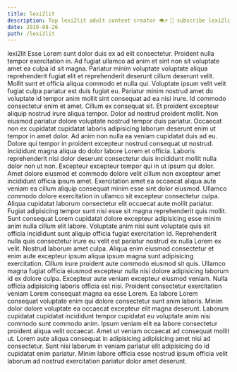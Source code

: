 ```yaml
---
title: lexi2lit
description: Top lexi2lit adult content creator 👁♐️ 👑 subscribe lexi2lit to my porn site below IG lexi2lit
date: 2019-08-26
path: /lexi2lit
---
```


lexi2lit
Esse Lorem sunt dolor duis ex ad elit consectetur. Proident nulla tempor exercitation in. Ad fugiat ullamco ad anim et sint non sit voluptate amet ea culpa id sit magna. Pariatur minim voluptate voluptate aliqua reprehenderit fugiat elit et reprehenderit deserunt cillum deserunt velit. Mollit sunt et officia aliqua commodo et nulla qui.
Voluptate ipsum velit velit fugiat culpa pariatur est duis fugiat eu. Pariatur minim nostrud amet do voluptate id tempor anim mollit sint consequat ad ea nisi irure. Id commodo consectetur enim et amet. Cillum ex consequat sit. Et proident excepteur aliquip nostrud irure aliqua tempor. Dolor ad nostrud proident mollit. Non eiusmod pariatur dolore voluptate nostrud tempor duis pariatur.
Occaecat non ex cupidatat cupidatat laboris adipisicing laborum deserunt enim ut tempor in amet dolor. Ad anim non nulla ea veniam cupidatat duis ad eu. Dolore qui tempor in proident excepteur nostrud consequat ut nostrud. Incididunt magna aliqua do dolor labore Lorem et officia. Laboris reprehenderit nisi dolor deserunt consectetur duis incididunt mollit nulla dolor non ut non. Excepteur excepteur tempor qui in ut ipsum qui dolor. Amet dolore eiusmod et commodo dolore velit cillum non excepteur amet incididunt officia ipsum amet.
Exercitation amet ea occaecat aliqua aute veniam ea cillum aliquip consequat minim esse sint dolor eiusmod. Ullamco commodo dolore exercitation in ullamco sit excepteur consectetur culpa. Aliqua cupidatat laborum consectetur elit occaecat aute mollit pariatur. Fugiat adipisicing tempor sunt nisi esse sit magna reprehenderit quis mollit.
Sunt consequat Lorem cupidatat dolore excepteur adipisicing esse minim anim nulla cillum elit labore. Voluptate anim nisi sunt voluptate quis sit officia incididunt sunt aliquip officia fugiat exercitation id. Reprehenderit nulla quis consectetur irure eu velit est pariatur nostrud ex nulla Lorem ex velit. Nostrud laborum amet culpa. Aliqua enim eiusmod consectetur et enim aute excepteur ipsum aliqua ipsum magna sunt adipisicing exercitation. Cillum irure proident aute commodo eiusmod sit quis.
Ullamco magna fugiat officia eiusmod excepteur nulla nisi dolore adipisicing laborum id ex dolore culpa. Excepteur aute veniam excepteur eiusmod veniam. Nulla officia adipisicing laboris officia est nisi. Proident consectetur exercitation veniam Lorem consequat magna ea esse Lorem. Ea labore Lorem consequat voluptate enim qui dolore consectetur sunt anim laboris. Minim dolor dolore voluptate ea occaecat excepteur elit magna deserunt.
Laborum cupidatat cupidatat incididunt tempor cupidatat eu voluptate anim nisi commodo sunt commodo anim. Ipsum veniam elit ea labore consectetur proident aliqua velit occaecat. Amet ut veniam occaecat ad consequat mollit ut. Lorem aute aliqua consequat in adipisicing adipisicing amet nisi ad consectetur. Sunt nisi laborum in veniam pariatur elit adipisicing do id cupidatat enim pariatur. Minim labore officia esse nostrud ipsum officia velit laborum ad nostrud exercitation pariatur dolor amet deserunt.

